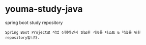 # youma-study-java
spring boot study repository

```
Spring Boot Project로 작업 진행하면서 필요한 기능들 테스트 & 학습을 위한 repository입니다.
```
